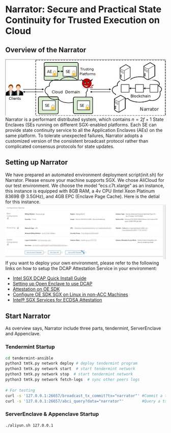 # Narrator: Secure and Practical State Continuity for Trusted Execution on Cloud



## Overview of the Narrator
![overview](./narrator_overview.jpg )
Narrator is a performant distributed system, which contains $n = 2f + 1$ State Enclaves (SEs running on different SGX-enabled platforms. Each SE can provide state continuity service to all the Application Enclaves (AEs) on the same platform. To tolerate unexpected failures, Narrator adopts a customized version of the consistent broadcast protocol rather than complicated consensus protocols for state updates.


## Setting up Narrator
We have prepared an automated environment deployment script(init.sh) for Narrator. Please ensure your machine supports SGX. We chose AliCloud for our test environment. We choose the model ”ecs.c7t.xlarge” as an instance, this instance is equipped with 8GB RAM, a 4v CPU (Intel Xeon Platinum 8369B @ 3.5GHz), and 4GB EPC (Enclave Page Cache). 
Here is the detial for this instance. ![instance](./ali_instance.jpg)
If you want to deploy your own environment, please refer to the following links on how to setup the DCAP Attestation Service in your environment:

- [Intel SGX DCAP Quick Install Guide](https://software.intel.com/content/www/us/en/develop/articles、intel-software-guard-extensions-data-center-attestation-primitives-quick-install-guide.html)
- [Setting up Open Enclave to use DCAP](https://github.com/openenclave/openenclave/blob/master/docs/GettingStartedDocs/Contributors/NonAccMachineSGXLinuxGettingStarted.md)
- [Attestation on OE SDK](https://github.com/openenclave/openenclave/blob/master/docs/DesignDocs/SGX_QuoteEx_Integration.md)
- [Configure OE SDK SGX on Linux in non-ACC Machines](https://github.com/openenclave/openenclave/blob/master/docs/GettingStartedDocs/Contributors/NonAccMachineSGXLinuxGettingStarted.md)
- [Intel® SGX Services for ECDSA Attestation ](https://api.portal.trustedservices.intel.com)

## Start Narrator
As overview says, Narrator include three parts, tendermint, ServerEnclave and Appenclave.
### Tendermint Startup

``` Bash
cd tendermint-ansible
python3 tmtk.py network deploy # deploy tendermint program
python3 tmtk.py network start  # start tendermint network
python3 tmtk.py network stop  # start tendermint network
python3 tmtk.py network fetch-logs  # sync other peers logs

# For testing
curl -s '127.0.0.1:26657/broadcast_tx_commit?tx="narrator"' #Commit a tx
curl -s '127.0.0.1:26657/abci_query?data="narrator"'        #Query a tx
```
### ServerEnclave & Appenclave Startup
``` Bash
./aliyun.sh 127.0.0.1 
```